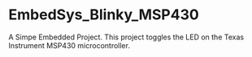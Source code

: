 # EmbedSys_Blinky_MSP430
A Simpe Embedded Project. This project toggles the LED on the Texas Instrument MSP430 microcontroller. 
